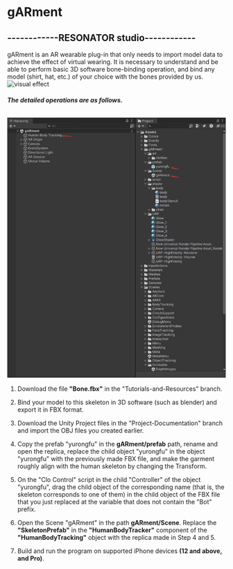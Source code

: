# gARment
## ------------RESONATOR studio------------
gARment is an AR wearable plug-in that only needs to import model data to achieve the effect of virtual wearing. It is necessary to understand and be able to perform basic 3D software bone-binding operation, and bind any model (shirt, hat, etc.) of your choice with the bones provided by us.
![visual effect](pic/gif/45856f9817fac3d98f8b%20-small-original.gif)

###### **The detailed operations are as follows.**

![Step](pic/gif/cb099b873759a7d0fce123e9fd83825.jpg)

 1. Download the file **"Bone.fbx"** in the "Tutorials-and-Resources" branch.

 2. Bind your model to this skeleton in 3D software (such as blender) and export it in FBX format.

 3. Download the Unity Project files in the "Project-Documentation" branch and import the OBJ files you created earlier.

 4. Copy the prefab "yurongfu" in the **gARment/prefab** path, rename and open the replica, replace the child object "yurongfu" in the object "yurongfu" with the previously made FBX file, and make the garment roughly align with the human skeleton by changing the Transform.

 5. On the "Clo Control" script in the child "Controller" of the object "yurongfu", drag the child object of the corresponding name (that is, the skeleton corresponds to one of them) in the child object of the FBX file that you just replaced at the variable that does not contain the "Bot" prefix.

 6. Open the Scene "gARment" in the path **gARment/Scene**. Replace the **"SkeletonPrefab"** in the **"HumanBodyTracker"** component of the **"HumanBodyTracking"** object with the replica made in Step 4 and 5.

 7. Build and run the program on supported iPhone devices **(12 and above, and Pro)**.
